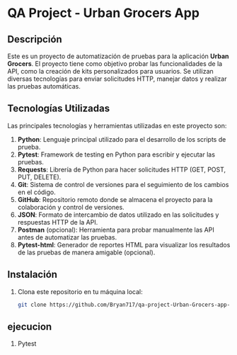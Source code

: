 # QA Project - Urban Grocers App

## Descripción
Este es un proyecto de automatización de pruebas para la aplicación **Urban Grocers**. El proyecto tiene como objetivo probar las funcionalidades de la API, como la creación de kits personalizados para usuarios. Se utilizan diversas tecnologías para enviar solicitudes HTTP, manejar datos y realizar las pruebas automáticas.

## Tecnologías Utilizadas
Las principales tecnologías y herramientas utilizadas en este proyecto son:

1. **Python**: Lenguaje principal utilizado para el desarrollo de los scripts de prueba.
2. **Pytest**: Framework de testing en Python para escribir y ejecutar las pruebas.
3. **Requests**: Librería de Python para hacer solicitudes HTTP (GET, POST, PUT, DELETE).
4. **Git**: Sistema de control de versiones para el seguimiento de los cambios en el código.
5. **GitHub**: Repositorio remoto donde se almacena el proyecto para la colaboración y control de versiones.
6. **JSON**: Formato de intercambio de datos utilizado en las solicitudes y respuestas HTTP de la API.
7. **Postman** (opcional): Herramienta para probar manualmente las API antes de automatizar las pruebas.
8. **Pytest-html**: Generador de reportes HTML para visualizar los resultados de las pruebas de manera amigable (opcional).

## Instalación

1. Clona este repositorio en tu máquina local:
   ```bash
   git clone https://github.com/Bryan717/qa-project-Urban-Grocers-app-es.git

## ejecucion

1. Pytest
